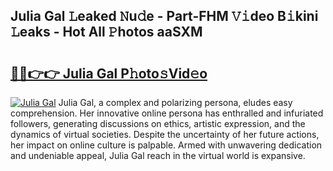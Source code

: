 ## Julia Gal 𝙻eaked 𝙽u𝚍e - Part-FHM 𝚅𝚒deo B𝚒kini 𝙻eaks - Hot All 𝙿hotos aaSXM

# <h2><a href="http://ld39ft7.urlbe.top/?page=Julia+Gal">🔗🔗👉👉 Julia Gal P𝚑oto𝚜Vid𝚎o</a></h2>

[![Julia Gal](https://i.imgur.com/eBuTRDB.gif)](http://ld39ft7.urlbe.top/?page=Julia+Gal)
Julia Gal, a complex and polarizing persona, eludes easy comprehension. Her innovative online persona has enthralled and infuriated followers, generating discussions on ethics, artistic expression, and the dynamics of virtual societies. Despite the uncertainty of her future actions, her impact on online culture is palpable. Armed with unwavering dedication and undeniable appeal, Julia Gal reach in the virtual world is expansive.
